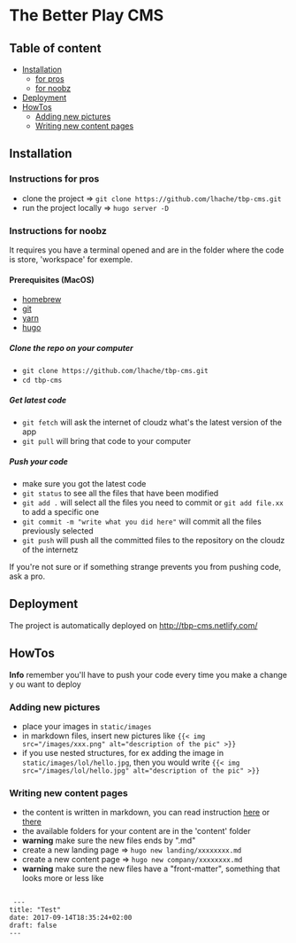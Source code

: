 # The Better Play CMS

## Table of content
- [Installation](#installation)
  - [for pros](#instructions-for-pros)
  - [for noobz](#instructions-for-noobz)
- [Deployment](#deployment)
- [HowTos](#howtos)
  - [Adding new pictures](#adding-new-pictures)
  - [Writing new content pages](#writing-new-content-pages)

## Installation

### Instructions for pros
- clone the project => `git clone https://github.com/lhache/tbp-cms.git`
- run the project locally => `hugo server -D`

### Instructions for noobz

It requires you have a terminal opened and are in the folder where the code is store, 'workspace' for exemple.

#### Prerequisites (MacOS)
- [homebrew](https://brew.sh/)
- [git](https://git-scm.com/download/mac)
- [yarn](https://yarnpkg.com/lang/en/docs/install/#mac-tab)
- [hugo](https://gohugo.io/getting-started/installing/#macos)

##### Clone the repo on your computer
- `git clone https://github.com/lhache/tbp-cms.git`
- `cd tbp-cms`

##### Get latest code
- `git fetch` will ask the internet of cloudz what's the latest version of the app
- `git pull` will bring that code to your computer

##### Push your code
- make sure you got the latest code
- `git status` to see all the files that have been modified
- `git add .` will select all the files you need to commit or `git add file.xx` to add a specific one
- `git commit -m "write what you did here"` will commit all the files previously selected
- `git push` will push all the committed files to the repository on the cloudz of the internetz

If you're not sure or if something strange prevents you from pushing code, ask a pro.

## Deployment
The project is automatically deployed on http://tbp-cms.netlify.com/

## HowTos

**Info** remember you'll have to push your code every time you make a change y ou want to deploy

### Adding new pictures
- place your images in `static/images`
- in markdown files, insert new pictures like `{{< img src="/images/xxx.png" alt="description of the pic" >}}`
- if you use nested structures, for ex adding the image in `static/images/lol/hello.jpg`, then you would write `{{< img src="/images/lol/hello.jpg" alt="description of the pic" >}}`

### Writing new content pages
- the content is written in markdown, you can read instruction [here](https://guides.github.com/features/mastering-markdown/) or   [there](https://daringfireball.net/projects/markdown/syntax#precode)
- the available folders for your content are in the 'content' folder
- **warning** make sure the new files ends by ".md"
- create a new landing page => `hugo new landing/xxxxxxxx.md`
- create a new content page => `hugo new company/xxxxxxxx.md`
- **warning** make sure the new files have a "front-matter", something that looks more or less like
 <pre><code>
 ---
title: "Test"
date: 2017-09-14T18:35:24+02:00
draft: false
---
 </code></pre>
